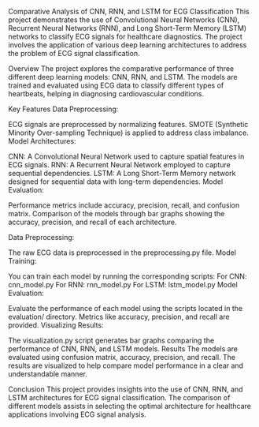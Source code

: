 Comparative Analysis of CNN, RNN, and LSTM for ECG Classification
This project demonstrates the use of Convolutional Neural Networks (CNN), Recurrent Neural Networks (RNN), and Long Short-Term Memory (LSTM) networks to classify ECG signals for healthcare diagnostics. The project involves the application of various deep learning architectures to address the problem of ECG signal classification.

Overview
The project explores the comparative performance of three different deep learning models: CNN, RNN, and LSTM. The models are trained and evaluated using ECG data to classify different types of heartbeats, helping in diagnosing cardiovascular conditions.

Key Features
Data Preprocessing:

ECG signals are preprocessed by normalizing features.
SMOTE (Synthetic Minority Over-sampling Technique) is applied to address class imbalance.
Model Architectures:

CNN: A Convolutional Neural Network used to capture spatial features in ECG signals.
RNN: A Recurrent Neural Network employed to capture sequential dependencies.
LSTM: A Long Short-Term Memory network designed for sequential data with long-term dependencies.
Model Evaluation:

Performance metrics include accuracy, precision, recall, and confusion matrix.
Comparison of the models through bar graphs showing the accuracy, precision, and recall of each architecture.

Data Preprocessing:

The raw ECG data is preprocessed in the preprocessing.py file.
Model Training:

You can train each model by running the corresponding scripts:
For CNN: cnn_model.py
For RNN: rnn_model.py
For LSTM: lstm_model.py
Model Evaluation:

Evaluate the performance of each model using the scripts located in the evaluation/ directory. Metrics like accuracy, precision, and recall are provided.
Visualizing Results:

The visualization.py script generates bar graphs comparing the performance of CNN, RNN, and LSTM models.
Results
The models are evaluated using confusion matrix, accuracy, precision, and recall. The results are visualized to help compare model performance in a clear and understandable manner.

Conclusion
This project provides insights into the use of CNN, RNN, and LSTM architectures for ECG signal classification. The comparison of different models assists in selecting the optimal architecture for healthcare applications involving ECG signal analysis.
